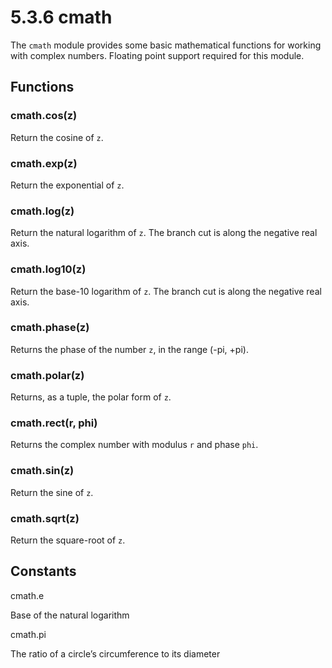 # 5.3.6 cmath

The `cmath` module provides some basic mathematical functions for working with complex numbers. Floating point support required for this module.

## Functions

### cmath.cos\(z\)

Return the cosine of `z`.

### cmath.exp\(z\)

Return the exponential of `z`.

### cmath.log\(z\)

Return the natural logarithm of `z`. The branch cut is along the negative real axis.

### cmath.log10\(z\)

Return the base-10 logarithm of `z`. The branch cut is along the negative real axis.

### cmath.phase\(z\)

Returns the phase of the number `z`, in the range \(-pi, +pi\).

### cmath.polar\(z\)

Returns, as a tuple, the polar form of `z`.

### cmath.rect\(r, phi\)

Returns the complex number with modulus `r` and phase `phi`.

### cmath.sin\(z\)

Return the sine of `z`.

### cmath.sqrt\(z\)

Return the square-root of `z`.

## Constants

cmath.e

Base of the natural logarithm

cmath.pi

The ratio of a circle’s circumference to its diameter

